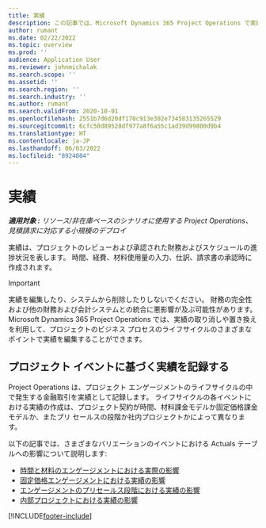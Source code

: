```yaml
---
title: 実績
description: この記事では、Microsoft Dynamics 365 Project Operations で実績を操作する方法について説明します。
author: rumant
ms.date: 02/22/2022
ms.topic: overview
ms.prod: ''
audience: Application User
ms.reviewer: johnmichalak
ms.search.scope: ''
ms.assetid: ''
ms.search.region: ''
ms.search.industry: ''
ms.author: rumant
ms.search.validFrom: 2020-10-01
ms.openlocfilehash: 2551b7d6d20df170c913e302e734583135265529
ms.sourcegitcommit: 6cfc50d89528df977a8f6a55c1ad39d99800d9b4
ms.translationtype: HT
ms.contentlocale: ja-JP
ms.lasthandoff: 06/03/2022
ms.locfileid: "8924804"
---
```

# <a name="actuals"></a>実績

_**適用対象 :** リソース/非在庫ベースのシナリオに使用する Project Operations、見積請求に対応する小規模のデプロイ_

実績は、プロジェクトのレビューおよび承認された財務およびスケジュールの進捗状況を表します。 時間、経費、材料使用量の入力、仕訳、請求書の承認時に作成されます。

> [!IMPORTANT]
> 実績を編集したり、システムから削除したりしないでください。 財務の完全性および他の財務および会計システムとの統合に悪影響が及ぶ可能性があります。 Microsoft Dynamics 365 Project Operations では、実績の取り消しや置き換えを利用して、プロジェクトのビジネス プロセスのライフサイクルのさまざまなポイントで実績を編集することができます。

## <a name="recording-actuals-based-on-project-events"></a>プロジェクト イベントに基づく実績を記録する

Project Operations は、プロジェクト エンゲージメントのライフサイクルの中で発生する金融取引を実績として記録します。 ライフサイクルの各イベントにおける実績の作成は、プロジェクト契約が時間、材料課金モデルか固定価格課金モデルか、またプリ セールスの段階か社内プロジェクトかによって異なります。

以下の記事では、さまざまなバリエーションのイベントにおける Actuals テーブルへの影響について説明します:

- [時間と材料のエンゲージメントにおける実際の影響](ActualsonTM.md)
- [固定価格エンゲージメントにおける実績の影響](ActualonFP.md)
- [エンゲージメントのプリセールス段階における実績の影響](ActualonPreSales.md)
- [内部プロジェクトにおける実績の影響](ActualonInternal.md)

[!INCLUDE[footer-include](../includes/footer-banner.md)]
